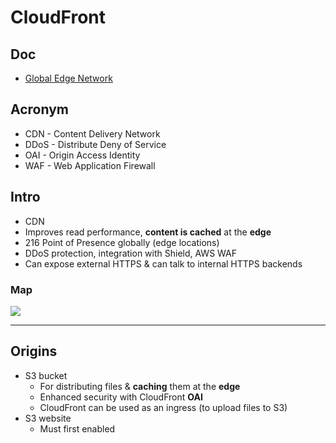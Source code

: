 # CloudFront

## Doc
* [Global Edge Network](https://aws.amazon.com/cloudfront/features/?nc=sn&loc=2)

## Acronym
* CDN - Content Delivery Network
* DDoS - Distribute Deny of Service
* OAI - Origin Access Identity
* WAF - Web Application Firewall

## Intro
* CDN
* Improves read performance, **content is cached** at the **edge**
* 216 Point of Presence globally (edge locations)
* DDoS protection, integration with Shield, AWS WAF
* Can expose external HTTPS & can talk to internal HTTPS backends

### Map
[<img src="https://i.imgur.com/nFNlLHr.png">](https://i.imgur.com/nFNlLHr.png)

---

## Origins
* S3 bucket
  * For distributing files & **caching** them at the **edge**
  * Enhanced security with CloudFront **OAI**
  * CloudFront can be used as an ingress (to upload files to S3)
* S3 website
  * Must first enabled 
